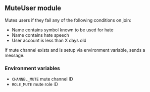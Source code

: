 ## MuteUser module
Mutes users if they fail any of the following conditions on join:
- Name contains symbol known to be used for hate
- Name contains hate speech
- User account is less than X days old

If mute channel exists and is setup via environment variable, sends a message.

### Environment variables
- `CHANNEL_MUTE` mute channel ID 
- `ROLE_MUTE` mute role ID